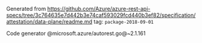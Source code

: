 Generated from https://github.com/Azure/azure-rest-api-specs/tree/3c764635e7d442b3e74caf593029fcd440b3ef82/specification/attestation/data-plane/readme.md tag: `package-2018-09-01`

Code generator @microsoft.azure/autorest.go@~2.1.161

